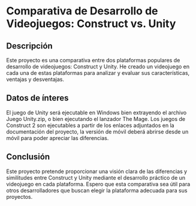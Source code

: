 # Comparativa de Desarrollo de Videojuegos: Construct vs. Unity

## Descripción

Este proyecto es una comparativa entre dos plataformas populares de desarrollo de videojuegos: Construct y Unity. He creado un videojuego en cada una de estas plataformas para analizar y evaluar sus características, ventajas y desventajas. 

## Datos de ínteres

El juego de Unity será ejecutable en Windows bien extrayendo el archivo Juego Unity.zip, o bien ejecutando el lanzador The Mage.
Los juegos de Construct 2 son ejecutables a partir de los enlaces adjuntados en la documentación del proyecto, la versión de móvil deberá abrirse desde un móvil para poder apreciar las diferencias.

## Conclusión

Este proyecto pretende proporcionar una visión clara de las diferencias y similitudes entre Construct y Unity mediante el desarrollo práctico de un videojuego en cada plataforma. Espero que esta comparativa sea útil para otros desarrolladores que buscan elegir la plataforma adecuada para sus proyectos.
